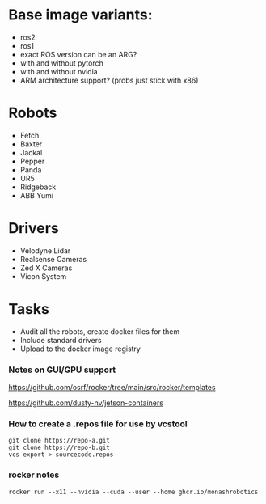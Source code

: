 
# Base image variants:
- ros2
- ros1
- exact ROS version can be an ARG?
- with and without pytorch
- with and without nvidia
- ARM architecture support? (probs just stick with x86)

# Robots
- Fetch
- Baxter
- Jackal
- Pepper
- Panda
- UR5
- Ridgeback
- ABB Yumi

# Drivers
- Velodyne Lidar
- Realsense Cameras
- Zed X Cameras
- Vicon System


# Tasks
- Audit all the robots, create docker files for them
- Include standard drivers
- Upload to the docker image registry

### Notes on GUI/GPU support

https://github.com/osrf/rocker/tree/main/src/rocker/templates

https://github.com/dusty-nv/jetson-containers

### How to create a .repos file for use by vcstool

```
git clone https://repo-a.git
git clone https://repo-b.git
vcs export > sourcecode.repos
```
### rocker notes
```
rocker run --x11 --nvidia --cuda --user --home ghcr.io/monashrobotics
```